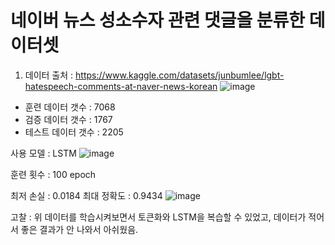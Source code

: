 # 네이버 뉴스 성소수자 관련 댓글을 분류한 데이터셋

1. 데이터 출처 : https://www.kaggle.com/datasets/junbumlee/lgbt-hatespeech-comments-at-naver-news-korean
![image](https://github.com/byeolki/Naver-News-categorizes-comments-related-to-sexual-minorities/assets/97008863/af00a5b5-b83a-487f-9e42-ae3a1be689cb)

- 훈련 데이터 갯수 : 7068
- 검증 데이터 갯수 : 1767
- 테스트 데이터 갯수 : 2205


사용 모델 : LSTM
![image](https://github.com/byeolki/Naver-News-categorizes-comments-related-to-sexual-minorities/assets/97008863/8fece408-4201-48ad-91c6-429e5d52ae26)


훈련 횟수 : 100 epoch

최저 손실 : 0.0184
최대 정확도 : 0.9434
![image](https://github.com/byeolki/Naver-News-categorizes-comments-related-to-sexual-minorities/assets/97008863/d01b6695-dfff-4cb3-b27f-2ddbcf0bc188)

고찰 : 위 데이터를 학습시켜보면서 토큰화와 LSTM을 복습할 수 있었고, 데이터가 적어서 좋은 결과가 안 나와서 아쉬웠음.

